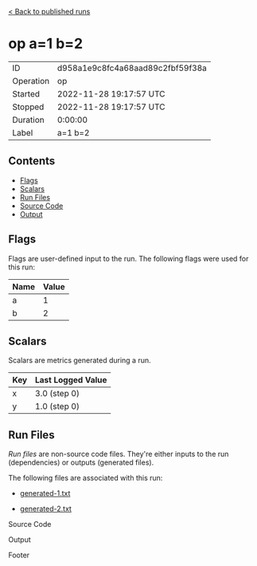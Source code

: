 [< Back to published runs](../README.md)


# op a=1 b=2



|           |                     |
|-----------|---------------------|
| ID        | d958a1e9c8fc4a68aad89c2fbf59f38a        |
| Operation | op |
| Started   | 2022-11-28 19:17:57 UTC   |
| Stopped   | 2022-11-28 19:17:57 UTC   |
| Duration  | 0:00:00      |
| Label     | a=1 b=2     |


## Contents

- [Flags](#flags)
- [Scalars](#scalars)
- [Run Files](#run-files)
- [Source Code](#source-code)
- [Output](#output)


## Flags

Flags are user-defined input to the run. The following flags were used
for this run:

| Name | Value |
|------|-------|
| a | 1 |
| b | 2 |




## Scalars

Scalars are metrics generated during a run.

| Key | Last Logged Value |
|-----|-------------------|
 | x | 3.0 (step 0) |
 | y | 1.0 (step 0) |




## Run Files

*Run files* are non-source code files. They're either inputs to the
run (dependencies) or outputs (generated files).

The following files are associated with this run:


 - [generated-1.txt](runfiles/generated-1.txt)

 - [generated-2.txt](runfiles/generated-2.txt)




Source Code


Output


Footer

